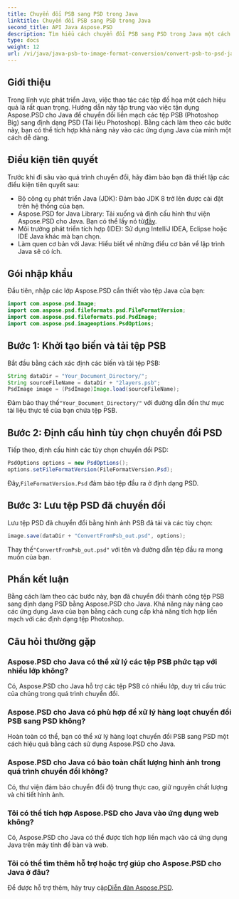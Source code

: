 ```yaml
---
title: Chuyển đổi PSB sang PSD trong Java
linktitle: Chuyển đổi PSB sang PSD trong Java
second_title: API Java Aspose.PSD
description: Tìm hiểu cách chuyển đổi PSB sang PSD trong Java một cách liền mạch bằng Aspose.PSD, nâng cao khả năng quản lý tệp đồ họa trong ứng dụng của bạn.
type: docs
weight: 12
url: /vi/java/java-psb-to-image-format-conversion/convert-psb-to-psd-java/
---
```

## Giới thiệu
Trong lĩnh vực phát triển Java, việc thao tác các tệp đồ họa một cách hiệu quả là rất quan trọng. Hướng dẫn này tập trung vào việc tận dụng Aspose.PSD cho Java để chuyển đổi liền mạch các tệp PSB (Photoshop Big) sang định dạng PSD (Tài liệu Photoshop). Bằng cách làm theo các bước này, bạn có thể tích hợp khả năng này vào các ứng dụng Java của mình một cách dễ dàng.
## Điều kiện tiên quyết
Trước khi đi sâu vào quá trình chuyển đổi, hãy đảm bảo bạn đã thiết lập các điều kiện tiên quyết sau:
- Bộ công cụ phát triển Java (JDK): Đảm bảo JDK 8 trở lên được cài đặt trên hệ thống của bạn.
-  Aspose.PSD for Java Library: Tải xuống và định cấu hình thư viện Aspose.PSD cho Java. Bạn có thể lấy nó từ[đây](https://releases.aspose.com/psd/java/).
- Môi trường phát triển tích hợp (IDE): Sử dụng IntelliJ IDEA, Eclipse hoặc IDE Java khác mà bạn chọn.
- Làm quen cơ bản với Java: Hiểu biết về những điều cơ bản về lập trình Java sẽ có ích.
## Gói nhập khẩu
Đầu tiên, nhập các lớp Aspose.PSD cần thiết vào tệp Java của bạn:
```java
import com.aspose.psd.Image;
import com.aspose.psd.fileformats.psd.FileFormatVersion;
import com.aspose.psd.fileformats.psd.PsdImage;
import com.aspose.psd.imageoptions.PsdOptions;
```
## Bước 1: Khởi tạo biến và tải tệp PSB
Bắt đầu bằng cách xác định các biến và tải tệp PSB:
```java
String dataDir = "Your_Document_Directory/";
String sourceFileName = dataDir + "2layers.psb";
PsdImage image = (PsdImage)Image.load(sourceFileName);
```
 Đảm bảo thay thế`"Your_Document_Directory/"` với đường dẫn đến thư mục tài liệu thực tế của bạn chứa tệp PSB.
## Bước 2: Định cấu hình tùy chọn chuyển đổi PSD
Tiếp theo, định cấu hình các tùy chọn chuyển đổi PSD:
```java
PsdOptions options = new PsdOptions();
options.setFileFormatVersion(FileFormatVersion.Psd);
```
 Đây,`FileFormatVersion.Psd` đảm bảo tệp đầu ra ở định dạng PSD.
## Bước 3: Lưu tệp PSD đã chuyển đổi
Lưu tệp PSD đã chuyển đổi bằng hình ảnh PSB đã tải và các tùy chọn:
```java
image.save(dataDir + "ConvertFromPsb_out.psd", options);
```
 Thay thế`"ConvertFromPsb_out.psd"` với tên và đường dẫn tệp đầu ra mong muốn của bạn.

## Phần kết luận
Bằng cách làm theo các bước này, bạn đã chuyển đổi thành công tệp PSB sang định dạng PSD bằng Aspose.PSD cho Java. Khả năng này nâng cao các ứng dụng Java của bạn bằng cách cung cấp khả năng tích hợp liền mạch với các định dạng tệp Photoshop.
## Câu hỏi thường gặp
### Aspose.PSD cho Java có thể xử lý các tệp PSB phức tạp với nhiều lớp không?
Có, Aspose.PSD cho Java hỗ trợ các tệp PSB có nhiều lớp, duy trì cấu trúc của chúng trong quá trình chuyển đổi.
### Aspose.PSD cho Java có phù hợp để xử lý hàng loạt chuyển đổi PSB sang PSD không?
Hoàn toàn có thể, bạn có thể xử lý hàng loạt chuyển đổi PSB sang PSD một cách hiệu quả bằng cách sử dụng Aspose.PSD cho Java.
### Aspose.PSD cho Java có bảo toàn chất lượng hình ảnh trong quá trình chuyển đổi không?
Có, thư viện đảm bảo chuyển đổi độ trung thực cao, giữ nguyên chất lượng và chi tiết hình ảnh.
### Tôi có thể tích hợp Aspose.PSD cho Java vào ứng dụng web không?
Có, Aspose.PSD cho Java có thể được tích hợp liền mạch vào cả ứng dụng Java trên máy tính để bàn và web.
### Tôi có thể tìm thêm hỗ trợ hoặc trợ giúp cho Aspose.PSD cho Java ở đâu?
 Để được hỗ trợ thêm, hãy truy cập[Diễn đàn Aspose.PSD](https://forum.aspose.com/c/psd/34).